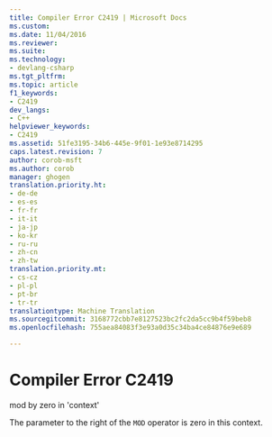 ```yaml
---
title: Compiler Error C2419 | Microsoft Docs
ms.custom: 
ms.date: 11/04/2016
ms.reviewer: 
ms.suite: 
ms.technology:
- devlang-csharp
ms.tgt_pltfrm: 
ms.topic: article
f1_keywords:
- C2419
dev_langs:
- C++
helpviewer_keywords:
- C2419
ms.assetid: 51fe3195-34b6-445e-9f01-1e93e8714295
caps.latest.revision: 7
author: corob-msft
ms.author: corob
manager: ghogen
translation.priority.ht:
- de-de
- es-es
- fr-fr
- it-it
- ja-jp
- ko-kr
- ru-ru
- zh-cn
- zh-tw
translation.priority.mt:
- cs-cz
- pl-pl
- pt-br
- tr-tr
translationtype: Machine Translation
ms.sourcegitcommit: 3168772cbb7e8127523bc2fc2da5cc9b4f59beb8
ms.openlocfilehash: 755aea84083f3e93a0d35c34ba4ce84876e9e689

---
```

# Compiler Error C2419
mod by zero in 'context'  
  
 The parameter to the right of the `MOD` operator is zero in this context.


<!--HONumber=Jan17_HO2-->


